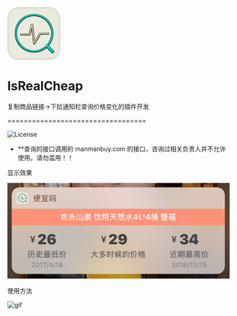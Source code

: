 ![icon](https://github.com/linsyorozuya/IsRealCheap/blob/master/Icon/iPhone%20App/IsRealCheap120.png) 
# IsRealCheap

复制商品链接->下拉通知栏查询价格变化的插件开发

==================================

![License](https://img.shields.io/badge/license-MIT-green.svg?style=flat)

* **查询的接口调用的 manmanbuy.com 的接口，咨询过相关负责人并不允许使用。请勿滥用！！

显示效果

![img](https://github.com/linsyorozuya/IsRealCheap/blob/master/Icon/F91D569B-E9E4-4E81-A3E5-2D4CEDFA20A5.png)

使用方法

![gif](http://linsyorozuya.com/content/images/2017/01/---.gif)
